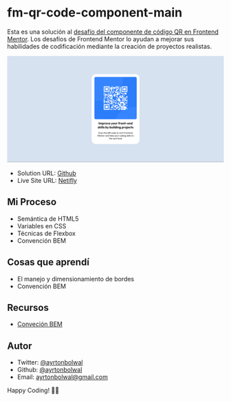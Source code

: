 # fm-qr-code-component-main

Esta es una solución al [desafío del componente de código QR en Frontend Mentor](https://www.frontendmentor.io/challenges/qr-code-component-iux_sIO_H). Los desafíos de Frontend Mentor lo ayudan a mejorar sus habilidades de codificación mediante la creación de proyectos realistas.

![1694106523220](image/README/1694106523220.png)

- Solution URL: [Github](https://github.com/ayrtonbolwal/fm-qr-code-component-main)
- Live Site URL: [Netifly](https://ayrtonbolwal-qr-component-challenge.netlify.app/)

## Mi Proceso

- Semántica de HTML5
- Variables en CSS
- Técnicas de Flexbox
- Convención BEM

## Cosas que aprendí

- El manejo y dimensionamiento de bordes
- Convención BEM

## Recursos

- [Conveción BEM](https://www.freecodecamp.org/espanol/news/convenciones-de-nomenclatura-de-css-que-te-ahorraran-horas-de-depuracion/)

## Autor

- Twitter: [@ayrtonbolwal](https://twitter.com/ayrtonbolwal)
- Github: [@ayrtonbolwal](https://github.com/ayrtonbolwal)
- Email: ayrtonbolwal@gmail.com

Happy Coding! 👾🖖
